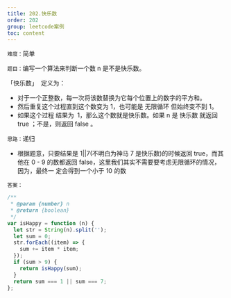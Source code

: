 ```yaml
---
title: 202.快乐数
order: 202
group: leetcode案例
toc: content
---
```


`难度：`简单

`题目：`编写一个算法来判断一个数 n 是不是快乐数。

「快乐数」  定义为：

- 对于一个正整数，每一次将该数替换为它每个位置上的数字的平方和。
- 然后重复这个过程直到这个数变为 1，也可能是 无限循环 但始终变不到 1。
- 如果这个过程 结果为  1，那么这个数就是快乐数。如果 n 是 快乐数 就返回 true
  ；不是，则返回 false 。

`思路：`递归

- 根据题意，只要结果是 1||7(不明白为神马 7 是快乐数)的时候返回 true，而其他在
  0 - 9 的数都返回 false，这里我们其实不需要要考虑无限循环的情况，因为，最终一
  定会得到一个小于 10 的数

`答案：`

```js
/**
 * @param {number} n
 * @return {boolean}
 */
var isHappy = function (n) {
  let str = String(n).split('');
  let sum = 0;
  str.forEach((item) => {
    sum += item * item;
  });
  if (sum > 9) {
    return isHappy(sum);
  }
  return sum === 1 || sum === 7;
};
```
